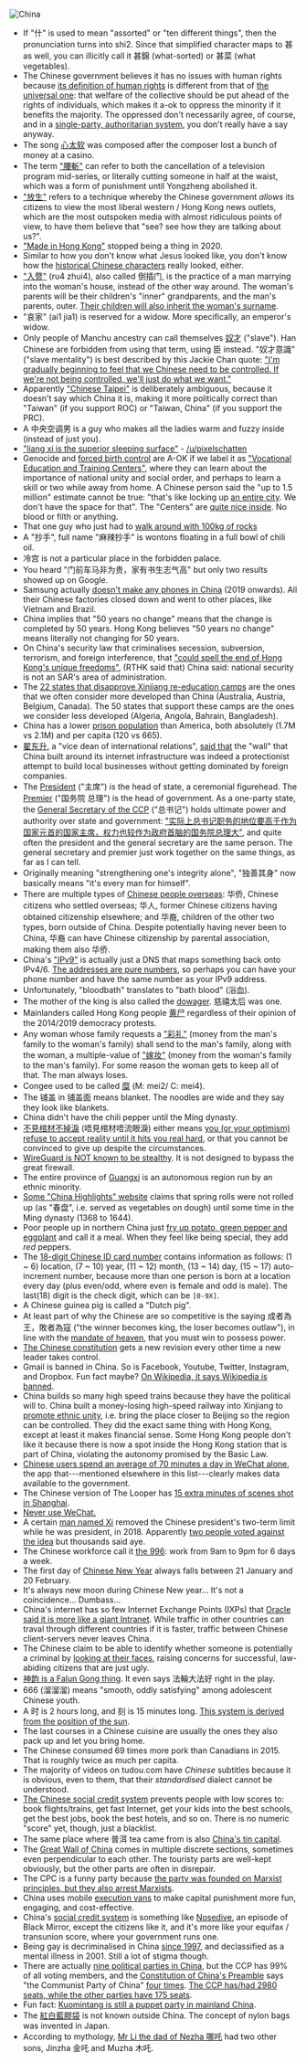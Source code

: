 ![China](https://i.imgur.com/eBrhm2h.jpg)

- If "什" is used to mean "assorted" or "ten different things", then the pronunciation turns into shi2. Since that simplified character maps to 甚 as well, you can illicitly call it 甚錦 (what-sorted) or 甚菜 (what vegetables).
- The Chinese government believes it has no issues with human rights because [its definition of human rights](https://en.wikipedia.org/wiki/Human_rights_in_China#Position_of_the_government) is different from that of [the universal one](https://en.wikipedia.org/wiki/Universal_Declaration_of_Human_Rights): that welfare of the collective should be put ahead of the rights of individuals, which makes it a-ok to oppress the minority if it benefits the majority. The oppressed don't necessarily agree, of course, and in a [single-party, authoritarian system](https://www.youtube.com/watch?v=k7dTDjRnBqU), you don't really have a say anyway.
- The song [心太软](https://baike.baidu.com/item/%E5%BF%83%E5%A4%AA%E8%BD%AF/30530) was composed after the composer lost a bunch of money at a casino.
- The term ["腰斬"](https://en.wikipedia.org/wiki/Waist_chop) can refer to both the cancellation of a television program mid-series, or literally cutting someone in half at the waist, which was a form of punishment until Yongzheng abolished it.
- ["放生"](https://youtube.com/watch?v=oZWcDu940eI) refers to a technique whereby the Chinese government *allows* its citizens to view the most liberal western / Hong Kong news outlets, which are the most outspoken media with almost ridiculous points of view, to have them believe that "see? see how they are talking about us?".
- ["Made in Hong Kong"](https://www.bbc.com/zhongwen/trad/chinese-news-54097386) stopped being a thing in 2020.
- Similar to how you don't know what Jesus looked like, you don't know how the [historical Chinese characters](https://en.wikipedia.org/wiki/Guan_Yu) really looked, either.
- ["入赘"](https://baike.baidu.com/item/%E5%85%A5%E8%B5%98%E5%A9%9A%E5%A7%BB/1856700?fromtitle=%E5%85%A5%E8%B5%98&fromid=572296) (ru4 zhui4), also called 倒插门, is the practice of a man marrying into the woman's house, instead of the other way around. The woman's parents will be their children's "inner" grandparents, and the man's parents, outer. [Their children will also inherit the woman's surname](https://www.zhihu.com/question/280069174).
- "哀家" (ai1 jia1) is reserved for a widow. More specifically, an emperor's widow.
- Only people of Manchu ancestry can call themselves [奴才](https://en.wikipedia.org/wiki/Nucai) ("slave"). Han Chinese are forbidden from using that term, using 臣 instead. "奴才意識" ("slave mentality") is best described by this Jackie Chan quote: ["I'm gradually beginning to feel that we Chinese need to be controlled. If we're not being controlled, we'll just do what we want."](https://www.youtube.com/watch?v=fM_oejSD0sY)
- Apparently ["Chinese Taipei"](https://en.wikipedia.org/wiki/Chinese_Taipei) is deliberately ambiguous, because it doesn't say which China it is, making it more politically correct than "Taiwan" (if you support ROC) or "Taiwan, China" (if you support the PRC).
- A 中央空调男 is a guy who makes all the ladies warm and fuzzy inside (instead of just you).
- ["liang xi is the superior sleeping surface"](https://i.imgur.com/AtmqngP.png) - [/u/pixelschatten](https://old.reddit.com/r/China/comments/645f7f/chinese_hard_beds_in_america/dfzr09r/)
- Genocide and [forced birth control](https://apnews.com/269b3de1af34e17c1941a514f78d764c?utm_campaign=SocialFlow&utm_source=Twitter&utm_medium=AP) are A-OK if we label it as ["Vocational Education and Training Centers"](https://en.wikipedia.org/wiki/Xinjiang_re-education_camps), where they can learn about the importance of national unity and social order, and perhaps to learn a skill or two while away from home. A Chinese person said the "up to 1.5 million" estimate cannot be true: "that's like locking up [an entire city](https://en.wikipedia.org/wiki/Wuhan). We don't have the space for that". The "Centers" are [quite nice inside](https://www.theguardian.com/world/2020/aug/05/secret-footage-uighur-detention-merdan-ghappar-chinese-prison-xinjiang). No blood or filth or anything.
- That one guy who just had to [walk around with 100kg of rocks](http://www.chinanews.com/sh/2020/08-05/9257144.shtml)
- A "抄手", full name "麻辣抄手" is wontons floating in a full bowl of chili oil.
- 冷宫 is not a particular place in the forbidden palace.
- You heard "门前车马非为贵，家有书生志气高" but only two results showed up on Google.
- Samsung actually [doesn't make any phones in China](https://www.sammobile.com/where-are-samsung-phones-made) (2019 onwards). All their Chinese factories closed down and went to other places, like Vietnam and Brazil.
- China implies that "50 years no change" means that the change is completed by 50 years. Hong Kong believes "50 years no change" means literally not changing for 50 years.
- On China's security law that criminalises secession, subversion, terrorism, and foreign interference, that ["could spell the end of Hong Kong's unique freedoms"](https://www.bbc.com/news/world-asia-china-52765838), (RTHK said that) China said: national security is not an SAR's area of administration.
- The [22 states that disapprove Xinjiang re-education camps](https://en.wikipedia.org/wiki/Xinjiang_re-education_camps#International_reactions) are the ones that we often consider more developed than China (Australia, Austria, Belgium, Canada). The 50 states that support these camps are the ones we consider less developed (Algeria, Angola, Bahrain, Bangladesh).
- China has a lower [prison population](https://en.wikipedia.org/wiki/List_of_countries_by_incarceration_rate) than America, both absolutely (1.7M vs 2.1M) and per capita (120 vs 665).
- [翟东升](https://baike.baidu.com/item/%E7%BF%9F%E4%B8%9C%E5%8D%87/3523774), a "vice dean of international relations", [said that](https://www.youtube.com/watch?v=-Bt63j3CNec) the "wall" that China built around its internet infrastructure was indeed a protectionist attempt to build local businesses without getting dominated by foreign companies.
- The [President](https://en.wikipedia.org/wiki/President_of_the_People%27s_Republic_of_China) ("主席") is the head of state, a ceremonial figurehead. The [Premier](https://en.wikipedia.org/wiki/Premier_of_the_People%27s_Republic_of_China) ("国务院 总理") is the head of government. As a one-party state, the [General Secretary of the CCP](https://en.wikipedia.org/wiki/General_Secretary_of_the_Communist_Party_of_China) ("总书记") holds ultimate power and authority over state and government: ["实际上总书记职务的地位要高于作为国家元首的国家主席，权力也较作为政府首脑的国务院总理大"](https://zh.wikipedia.org/wiki/%E4%B8%AD%E5%9B%BD%E5%85%B1%E4%BA%A7%E5%85%9A%E4%B8%AD%E5%A4%AE%E5%A7%94%E5%91%98%E4%BC%9A%E6%80%BB%E4%B9%A6%E8%AE%B0), and quite often the president and the general secretary are the same person. The general secretary and premier just work together on the same things, as far as I can tell.
- Originally meaning "strengthening one's integrity alone", "独善其身" now basically means "it's every man for himself".
- There are multiple types of [Chinese people overseas](https://zh.wikipedia.org/wiki/%E6%B5%B7%E5%A4%96%E8%8F%AF%E4%BA%BA): 华侨, Chinese citizens who settled overseas; 华人, former Chinese citizens having obtained citizenship elsewhere; and 华裔, children of the other two types, born outside of China. Despite potentially having never been to China, 华裔 can have Chinese citizenship by parental association, making them also 华侨.
- China's ["IPv9"](http://www.circleid.com/posts/explaining_chinas_ipv9/) is actually just a DNS that maps something back onto IPv4/6. [The addresses are pure numbers](https://wiki.mbalib.com/wiki/%E6%95%B0%E5%AD%97%E5%9F%9F%E5%90%8D), so perhaps you can have your phone number and have the same number as your IPv9 address.
- Unfortunately, "bloodbath" translates to "bath blood" (浴血).
- The mother of the king is also called the [dowager](https://en.wikipedia.org/wiki/Empress_dowager). 慈禧太后 was one.
- Mainlanders called Hong Kong people [黄尸](https://jikipedia.com/definition/130025421) regardless of their opinion of the 2014/2019 democracy protests.
- Any woman whose family requests a ["彩礼"](https://baike.baidu.com/item/%E5%BD%A9%E7%A4%BC/81908) (money from the man's family to the woman's family) shall send to the man's family, along with the woman, a multiple-value of ["嫁妆"](https://baike.baidu.com/item/%E5%AB%81%E5%A6%86/4594) (money from the woman's family to the man's family). For some reason the woman gets to keep all of that. The man always loses.
- Congee used to be called [糜](http://www.cantonese.sheik.co.uk/dictionary/characters/8045/) (M: mei2/ C: mei4).
- The 铺盖 in 铺盖面 means blanket. The noodles are wide and they say they look like blankets.
- China didn't have the chili pepper until the Ming dynasty.
- [不見棺材不掉淚](https://en.wiktionary.org/wiki/%E4%B8%8D%E8%A6%8B%E6%A3%BA%E6%9D%90%E4%B8%8D%E6%8E%89%E6%B7%9A) (唔見棺材唔流眼淚) either means [you (or your optimism) refuse to accept reality until it hits you real hard](https://news.rthk.hk/rthk/ch/component/k2/1518681-20200403.htm), or that you cannot be convinced to give up despite the circumstances.
- [WireGuard is NOT known to be stealthy](https://www.reddit.com/r/Android/comments/f67mb9/firefox_releases_android_app_for_its_vpn_service/fi3fk0a/). It is not designed to bypass the great firewall.
- The entire province of [Guangxi](https://en.wikipedia.org/wiki/Guangxi) is an autonomous region run by an ethnic minority.
- [Some "China Highlights" website](https://www.chinahighlights.com/travelguide/chinese-food/spring-rolls.htm) claims that spring rolls were not rolled up (as "春盘", i.e. served as vegetables on dough) until some time in the Ming dynasty (1368 to 1644).
- Poor people up in northern China just [fry up potato, green pepper and eggplant](https://baike.baidu.com/item/%E5%9C%B0%E4%B8%89%E9%B2%9C/32207) and call it a meal. When they feel like being special, they add *red* peppers.
- The [18-digit Chinese ID card number](https://www.youtube.com/watch?v=zsCuJapNoZM) contains information as follows: (1 ~ 6) location, (7 ~ 10) year, (11 ~ 12) month, (13 ~ 14) day, (15 ~ 17) auto-increment number, because more than one person is born at a location every day (plus even/odd, where even is female and odd is male). The last(18) digit is the check digit, which can be `[0-9X]`.
- A Chinese guinea pig is called a "Dutch pig".
- At least part of why the Chinese are so competitive is the saying 成者為王，敗者為寇 ("the winner becomes king, the loser becomes outlaw"), in line with the [mandate of heaven](https://en.wikipedia.org/wiki/Mandate_of_Heaven), that you must win to possess power.
- [The Chinese constitution](https://en.wikipedia.org/wiki/Constitution_of_the_People%27s_Republic_of_China#1982_Constitution) gets a new revision every other time a new leader takes control.
- Gmail is banned in China. So is Facebook, Youtube, Twitter, Instagram, and Dropbox. Fun fact maybe? [On Wikipedia, it says Wikipedia is banned](https://en.wikipedia.org/wiki/Websites_blocked_in_mainland_China).
- China builds so many high speed trains because they have the political will to. China built a money-losing high-speed railway into Xinjiang to [promote ethnic unity](https://www.youtube.com/watch?v=0JDoll8OEFE), i.e. bring the place closer to Beijing so the region can be controlled. They did the exact same thing with Hong Kong, except at least it makes financial sense. Some Hong Kong people don't like it because there is now a spot inside the Hong Kong station that is part of China, violating the autonomy promised by the Basic Law.
- [Chinese users spend an average of 70 minutes a day in WeChat alone](https://www.dragonsocial.net/blog/social-media-in-china/), the app that---mentioned elsewhere in this list---clearly makes data available to the government.
- The Chinese version of The Looper has [15 extra minutes of scenes shot in Shanghai](https://www.youtube.com/watch?v=8R-FQTY4KJk).
- [Never use WeChat.](http://www.moneycontrol.com/news/business/companies/wechat-confirms-that-it-makes-all-private-user-data-available-to-the-chinese-government-2391847.html)
- A certain [man named Xi](https://en.wikipedia.org/wiki/Xi_Jinping) removed the Chinese president's two-term limit while he was president, in 2018. Apparently [two people voted against the idea](https://www.bbc.com/news/world-asia-china-43361276) but thousands said aye.
- The Chinese workforce call it [the 996](http://www.bbc.com/capital/story/20180508-young-chinese-are-sick-of-working-overtime): work from 9am to 9pm for 6 days a week.
- The first day of [Chinese New Year](https://en.wikipedia.org/wiki/Chinese_New_Year) always falls between 21 January and 20 February.
- It's always new moon during Chinese New year... It's not a coincidence... Dumbass...
- China's internet has so few Internet Exchange Points (IXPs) that [Oracle said it is more like a giant Intranet](https://www.zdnet.com/article/oracle-chinas-internet-is-designed-more-like-an-intranet/). While traffic in other countries can traval through different countries if it is faster, traffic between Chinese client-servers never leaves China.
- The Chinese claim to be able to identify whether someone is potentially a criminal by [looking at their faces](https://www.technologyreview.com/s/602955/neural-network-learns-to-identify-criminals-by-their-faces/), raising concerns for successful, law-abiding citizens that are just ugly.
- [神韵 is a Falun Gong thing](https://www.scpr.org/news/2018/04/27/82543/shen-yun-chinese-falun-gong/). It even says 法輪大法好 right in the play.
- 666 (溜溜溜) means "smooth, oddly satisfying" among adolescent Chinese youth.
- A 时 is 2 hours long, and 刻 is 15 minutes long. [This system is derived from the position of the sun](https://en.wikipedia.org/wiki/Traditional_Chinese_timekeeping).
- The last courses in a Chinese cuisine are usually the ones they also pack up and let you bring home.
- The Chinese consumed 69 times more pork than Canadians in 2015. That is roughly twice as much per capita.
- The majority of videos on tudou.com have _Chinese_ subtitles because it is obvious, even to them, that their _standardised_ dialect cannot be understood.
- [The Chinese social credit system](https://www.businessinsider.com/china-social-credit-system-punishments-and-rewards-explained-2018-4) prevents people with low scores to: book flights/trains, get fast Internet, get your kids into the best schools, get the best jobs, book the best hotels, and so on. There is no numeric "score" yet, though, just a blacklist.
- The same place where 普洱 tea came from is also [China's tin capital](https://en.wikipedia.org/wiki/Gejiu).
- The [Great Wall of China](https://en.wikipedia.org/wiki/Great_Wall_of_China) comes in multiple discrete sections, sometimes even perpendicular to each other. The touristy parts are well-kept obviously, but the other parts are often in disrepair.
- The CPC is a funny party because [the party was founded on Marxist principles, but they also arrest Marxists](https://www.npr.org/2018/11/21/669509554/in-china-the-communist-partys-latest-unlikely-target-young-marxists).
- China uses mobile [execution vans](https://en.wikipedia.org/wiki/Execution_van) to make capital punishment more fun, engaging, and cost-effective.
- China's [social credit system](https://en.wikipedia.org/wiki/Social_Credit_System) is something like [Nosedive](https://en.wikipedia.org/wiki/Nosedive#Comparisons_to_Social_Credit_System), an episode of Black Mirror, except the citizens like it, and it's more like your equifax / transunion score, where your government runs one.
- Being gay is decriminalised in China [since 1997](https://en.wikipedia.org/wiki/LGBT_rights_in_China), and declassified as a mental illness in 2001. Still a lot of stigma though.
- There are actually [nine political parties in China](https://en.wikipedia.org/wiki/List_of_political_parties_in_China), but the CCP has 99% of all voting members, and the [Constitution of China's Preamble](https://en.wikipedia.org/wiki/Constitution_of_the_People%27s_Republic_of_China) says "the Communist Party of China" [four times](http://en.people.cn/constitution/constitution.html). [The CCP has/had 2980 seats, while the other parties have 175 seats](https://en.wikipedia.org/wiki/13th_National_People%27s_Congress).
- Fun fact: [Kuomintang is still a puppet party in mainland China](https://en.wikipedia.org/wiki/Revolutionary_Committee_of_the_Chinese_Kuomintang).
- The [紅白藍膠袋](https://en.wikipedia.org/wiki/Red-white-blue_bag) is not known outside China. The concept of nylon bags was invented in Japan.
- According to mythology, [Mr Li the dad of Nezha 哪吒](https://en.wikipedia.org/wiki/Li_Jing_%28deity%29) had two other sons, Jinzha 金吒 and Muzha 木吒.
